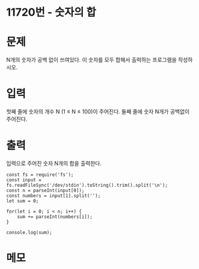 # 11720번 - 숫자의 합


# 문제
N개의 숫자가 공백 없이 쓰여있다. 이 숫자를 모두 합해서 출력하는 프로그램을 작성하시오.

# 입력
첫째 줄에 숫자의 개수 N (1 ≤ N ≤ 100)이 주어진다. 둘째 줄에 숫자 N개가 공백없이 주어진다.

# 출력
입력으로 주어진 숫자 N개의 합을 출력한다.
```
const fs = require('fs');
const input = fs.readFileSync('/dev/stdin').toString().trim().split('\n');
const n = parseInt(input[0]);
const numbers = input[1].split('');
let sum = 0;

for(let i = 0; i < n; i++) {
    sum += parseInt(numbers[i]);
}

console.log(sum);
```

# 메모
